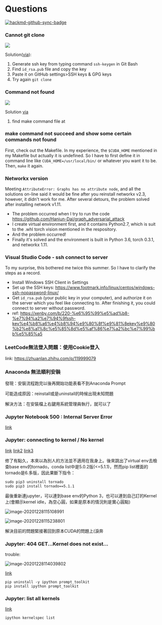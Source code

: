 # Questions

[![hackmd-github-sync-badge](https://hackmd.io/G7GFTPnNSXOH4iEq87a0tA/badge)](https://hackmd.io/G7GFTPnNSXOH4iEq87a0tA)


### Cannot git clone
![](https://i.imgur.com/YuRFJUk.png)

Solution([via](https://medium.com/@mhagemann/how-to-fix-ssh-permission-denied-with-git-clone-f669b65f90ac)):
1. Generate ssh key from typing command `ssh-keygen` in Git Bash
3. Find `id_rsa.pub` file and copy the key
4. Paste it on GitHub settings>SSH keys & GPG keys
5. Try again `git clone`

### Command not found
![](https://i.imgur.com/KCJIJtr.png)

Solution [via](https://gist.github.com/evanwill/0207876c3243bbb6863e65ec5dc3f058)

1. find make command file at 

### make command not succeed and show some certain commands not found 

First, check out the Makefile. In my experience, the `$CUDA_HOME` mentioned in my Makefile but actually it is undefined. So I have to first define it in command line like `CUDA_HOME=/usr/local/bin/` or whatever you want it to be. Then, `make` it again.

### Networkx version

Meeting `AttributeError: Graphs has no attribute node`, and all the solutions on-line said it would be fine after you reinstall networkx v2.3, however, it didn't work for me. After several detours, the problem solved after installing network v1.11.

- The problem occurred when I try to run the code https://github.com/Hanjun-Dai/graph_adversarial_attack
- I create virtual environment first, and it contains Python2.7, which is suit to the .whl torch vision mentioned in the respository.
- And the problem occurred!
- Finally it's solved and the environment is built in Python 3.6, torch 0.3.1, and networkx 1.11.

### Visual Studio Code - ssh connect to server

To my surprise, this bothered me twice this summer. So I have to clarify the steps  as a record.

- Install Windows SSH Client in Settings
- Set up the SSH keys: https://www.footmark.info/linux/centos/windows-ssh-nopassword-linux/
- Get `id_rsa.pub`  (your public key in your computer), and authorize it on the server which you feel like connecting to. After finishing it, you could connect to server without password.
- ref: https://xenby.com/b/220-%e6%95%99%e5%ad%b8-%e7%94%a2%e7%94%9fssh-key%e4%b8%a6%e4%b8%94%e9%80%8f%e9%81%8ekey%e9%80%b2%e8%a1%8c%e5%85%8d%e5%af%86%e7%a2%bc%e7%99%bb%e5%85%a5

### LeetCode無法登入問題：使用Cookie登入

link: https://zhuanlan.zhihu.com/p/119999079

### Anaconda 無法順利安裝

發現：安裝流程跑完以後再開始功能表看不到Anaconda Prompt

可能造成原因：reinstall或是uninstall的時候出現未知問題

解決方法：在安裝檔上右鍵用系統管理員執行，就可以了

### Jupyter Notebook 500 : Internal Server Error

[link](https://stackoverflow.com/questions/36851746/jupyter-notebook-500-internal-server-error)

### Jupyter: connecting to kernel / No kernel

[link](https://stackoverflow.com/questions/54963043/jupyter-notebook-no-connection-to-server-because-websocket-connection-fails) [link2](https://github.com/jupyter/notebook/issues/4399) [link3](https://github.com/jupyter/notebook/issues/4399)

修了有點久，本來以為別人的方法並不適用在我身上。後來跳出了virtual env去檢查base env的tornado，conda list中是5.0.2版(<=5.1.1)，然而pip list裡面的tornado是6.多版，因此果斷下指令：

```
sudo pip3 uninstall tornado
sudo pip3 install tornado==5.1.1
```

最後重新連jupyter，可以連到base env的Python 3，也可以連到自己訂的Kernel上(會顯示kernel idle，為空心圓，如果是原本的情況則是實心圓點)

![image-20201228115108991](C:\Users\wwj\AppData\Roaming\Typora\typora-user-images\image-20201228115108991.png)

![image-20201228115238801](C:\Users\wwj\AppData\Roaming\Typora\typora-user-images\image-20201228115238801.png)

解決目前的問題緊接著回到原本CUDA的問題上(淚奔

### Jupyter: 404 GET...Kernel does not exist...

trouble:

![image-20201228114039802](C:\Users\wwj\AppData\Roaming\Typora\typora-user-images\image-20201228114039802.png)

[link](https://github.com/ipython/ipython/issues/11270#issuecomment-427448691)

```
pip uninstall -y ipython prompt_toolkit
pip install ipython prompt_toolkit
```

### Jupyter: list all kernels

[link](https://github.com/ipython/ipython/issues/7280)

```
ipython kernelspec list
```

